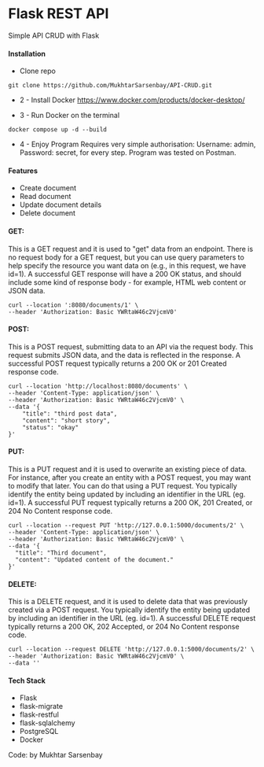 # Flask REST API

Simple API CRUD with Flask


#### Installation

* Clone repo
```
git clone https://github.com/MukhtarSarsenbay/API-CRUD.git
```

* 2 - Install Docker 
https://www.docker.com/products/docker-desktop/

* 3 - Run Docker on the terminal
```
docker compose up -d --build
```

* 4 - Enjoy
  Program Requires very simple authorisation: Username: admin, Password: secret,
  for every step.
  Program was tested on Postman.

#### Features
* Create document
* Read document
* Update document details
* Delete document

#### GET:
This is a GET request and it is used to "get" data from an endpoint. There is no request body for a GET request, but you can use query parameters to help specify the resource you want data on (e.g., in this request, we have id=1).
A successful GET response will have a 200 OK status, and should include some kind of response body - for example, HTML web content or JSON data.

```
curl --location ':8080/documents/1' \
--header 'Authorization: Basic YWRtaW46c2VjcmV0'
```
#### POST:
This is a POST request, submitting data to an API via the request body. This request submits JSON data, and the data is reflected in the response.
A successful POST request typically returns a 200 OK or 201 Created response code.

```
curl --location 'http://localhost:8080/documents' \
--header 'Content-Type: application/json' \
--header 'Authorization: Basic YWRtaW46c2VjcmV0' \
--data '{
	"title": "third post data",
    "content": "short story",
    "status": "okay"
}'
```
#### PUT:
This is a PUT request and it is used to overwrite an existing piece of data. For instance, after you create an entity with a POST request, you may want to modify that later. You can do that using a PUT request. You typically identify the entity being updated by including an identifier in the URL (eg. id=1).
A successful PUT request typically returns a 200 OK, 201 Created, or 204 No Content response code.

```
curl --location --request PUT 'http://127.0.0.1:5000/documents/2' \
--header 'Content-Type: application/json' \
--header 'Authorization: Basic YWRtaW46c2VjcmV0' \
--data '{
  "title": "Third document",
  "content": "Updated content of the document."
}'
```
#### DELETE:
This is a DELETE request, and it is used to delete data that was previously created via a POST request. You typically identify the entity being updated by including an identifier in the URL (eg. id=1).
A successful DELETE request typically returns a 200 OK, 202 Accepted, or 204 No Content response code.

```
curl --location --request DELETE 'http://127.0.0.1:5000/documents/2' \
--header 'Authorization: Basic YWRtaW46c2VjcmV0' \
--data ''
```

#### Tech Stack
* Flask
* flask-migrate
* flask-restful
* flask-sqlalchemy
* PostgreSQL
* Docker


Code: by Mukhtar Sarsenbay
